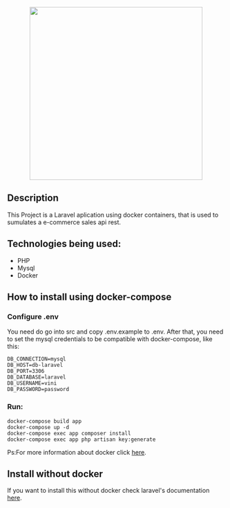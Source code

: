 <p align="center"><a href="https://laravel.com" target="_blank"><img src="https://raw.githubusercontent.com/laravel/art/master/logo-lockup/5%20SVG/2%20CMYK/1%20Full%20Color/laravel-logolockup-cmyk-red.svg" width="400"></a></p>

## Description
This Project is a Laravel aplication using docker containers, that is used to sumulates a e-commerce sales api rest.

## Technologies being used:
- PHP
- Mysql
- Docker

## How to install using docker-compose
### Configure .env
You need do go into src and copy .env.example to .env. After that, you need to set the mysql credentials to be compatible with docker-compose, like this:
```
DB_CONNECTION=mysql
DB_HOST=db-laravel
DB_PORT=3306
DB_DATABASE=laravel
DB_USERNAME=vini
DB_PASSWORD=password
```
### Run:
```
docker-compose build app
docker-compose up -d
docker-compose exec app composer install
docker-compose exec app php artisan key:generate
```
<p>Ps:For more information about docker click <a href="https://laravel.com/docs/9.x">here</a>.</p>

## Install without docker
If you want to install this without docker check laravel's documentation <a href="https://laravel.com/docs/9.x/installation">here</a>.
